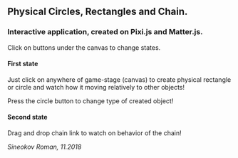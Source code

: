 ## Physical Circles, Rectangles and Chain.
### Interactive application, created on Pixi.js and Matter.js.

Click on buttons under the canvas to change states.

#### First state
Just click on anywhere of game-stage (canvas) to create physical rectangle or circle and
watch how it moving relatively to other objects!

Press the circle button to change type of created object!

#### Second state

Drag and drop chain link to watch on behavior of the chain!

_Sineokov Roman, 11.2018_

